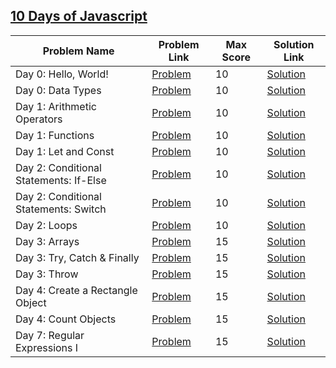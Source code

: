 ## [10 Days of Javascript](https://www.hackerrank.com/domains/tutorials/10-days-of-javascript)

|Problem Name|Problem Link|Max Score|Solution Link|
---|---|---|---
|Day 0: Hello, World!|[Problem](https://www.hackerrank.com/challenges/js10-hello-world/problem)|10|[Solution](./Day0_Hello,World!.js)|
|Day 0:  Data Types|[Problem](https://www.hackerrank.com/challenges/js10-data-types/problem)|10|[Solution](./Day0_DataTypes.js)|
|Day 1: Arithmetic Operators|[Problem](https://www.hackerrank.com/challenges/js10-arithmetic-operators/problem)|10|[Solution](./Day1_ArithmeticOperators.js)|
|Day 1: Functions|[Problem](https://www.hackerrank.com/challenges/js10-function/problem)|10|[Solution](./Day1_Functions.js)|
|Day 1: Let and Const|[Problem](https://www.hackerrank.com/challenges/js10-let-and-const/problem)|10|[Solution](./Day1_LetAndConst.js)|
|Day 2: Conditional Statements: If-Else|[Problem](https://www.hackerrank.com/challenges/js10-if-else/problem)|10|[Solution](./Day2_ConditionalStatements_If-Else.js)|
|Day 2: Conditional Statements: Switch|[Problem](https://www.hackerrank.com/challenges/js10-switch/problem)|10|[Solution](./g)|
|Day 2: Loops|[Problem](https://www.hackerrank.com/challenges/js10-loops/problem)|10|[Solution](./Day2_Loops.js)|
|Day 3: Arrays|[Problem](https://www.hackerrank.com/challenges/js10-arrays/problem)|15|[Solution](./Day3_Arrays.js)|
|Day 3: Try, Catch & Finally|[Problem](https://www.hackerrank.com/challenges/js10-try-catch-and-finally/problem)|15|[Solution](./Day3_Try,CatchAndFinally.js)|
|Day 3: Throw|[Problem](https://www.hackerrank.com/challenges/js10-throw/problem)|15|[Solution](./Day3_Throw.js)|
|Day 4: Create a Rectangle Object|[Problem](https://www.hackerrank.com/challenges/js10-objects/problem)|15|[Solution](./Day4_CreateARectangleObject.js)|
|Day 4: Count Objects|[Problem](https://www.hackerrank.com/challenges/js10-count-objects/problem)|15|[Solution](./Day4_CountObjects.js)|
|Day 7: Regular Expressions I|[Problem](https://www.hackerrank.com/challenges/js10-regexp-1/problem)|15|[Solution](./Day7_RegularExpressionsI.js)|

